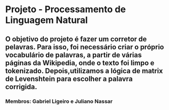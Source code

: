 # Projeto - Processamento de Linguagem Natural

## O objetivo do projeto é fazer um corretor de pelavras. Para isso, foi necessário criar o próprio vocabulário de palavras, a partir de várias páginas da Wikipedia, onde o texto foi limpo e tokenizado. Depois,utilizamos a lógica de matrix de Levenshtein para escolher a palavra corrigida.

### Membros: Gabriel Ligeiro e Juliano Nassar